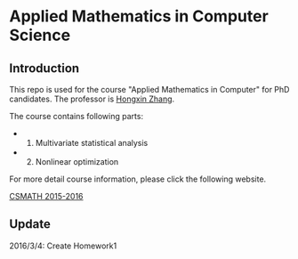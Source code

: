 # Applied Mathematics in Computer Science

## Introduction

This repo is used for the course "Applied Mathematics in Computer" for PhD 
candidates. The professor is [Hongxin Zhang](http://www.cad.zju.edu.cn/home/zhx/csmath/doku.php?id=2016). 

The course contains following parts: 

* 1. Multivariate statistical analysis
* 2. Nonlinear optimization

For more detail course information, please click the following website.

[CSMATH 2015-2016](http://www.cad.zju.edu.cn/home/zhx/csmath/doku.php?id=2016)

## Update

2016/3/4: Create Homework1
